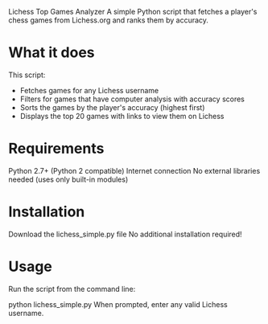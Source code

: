 Lichess Top Games Analyzer
A simple Python script that fetches a player's chess games from Lichess.org and ranks them by accuracy.

# What it does
This script:

- Fetches games for any Lichess username
- Filters for games that have computer analysis with accuracy scores
- Sorts the games by the player's accuracy (highest first)
- Displays the top 20 games with links to view them on Lichess

# Requirements
Python 2.7+ (Python 2 compatible)
Internet connection
No external libraries needed (uses only built-in modules)

# Installation
Download the lichess_simple.py file
No additional installation required!

# Usage
Run the script from the command line:

python lichess_simple.py
When prompted, enter any valid Lichess username.
